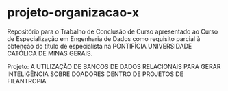 # projeto-organizacao-x
Repositório para o Trabalho de Conclusão de Curso apresentado ao Curso de Especialização em Engenharia de Dados como requisito parcial à obtenção do título de especialista na PONTIFÍCIA UNIVERSIDADE CATÓLICA DE MINAS GERAIS.

Projeto: A UTILIZAÇÃO DE BANCOS DE DADOS RELACIONAIS PARA GERAR INTELIGÊNCIA SOBRE DOADORES DENTRO DE PROJETOS DE FILANTROPIA
